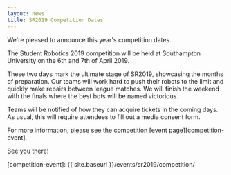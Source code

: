 ```yaml
---
layout: news
title: SR2019 Competition Dates 
---
```


We're pleased to announce this year's competition dates.

The Student Robotics 2019 competition will be held at Southampton University on the 6th and 7th of April 2019.

These two days mark the ultimate stage of SR2019, showcasing the months of preparation. Our teams will work hard to push their robots to the limit and quickly make repairs between league matches. We will finish the weekend with the finals where the best bots will be named victorious.

Teams will be notified of how they can acquire tickets in the coming days. As usual, this will require attendees to fill out a media consent form.

For more information, please see the competition [event page][competition-event].

See you there!

[competition-event]: {{ site.baseurl }}/events/sr2019/competition/
